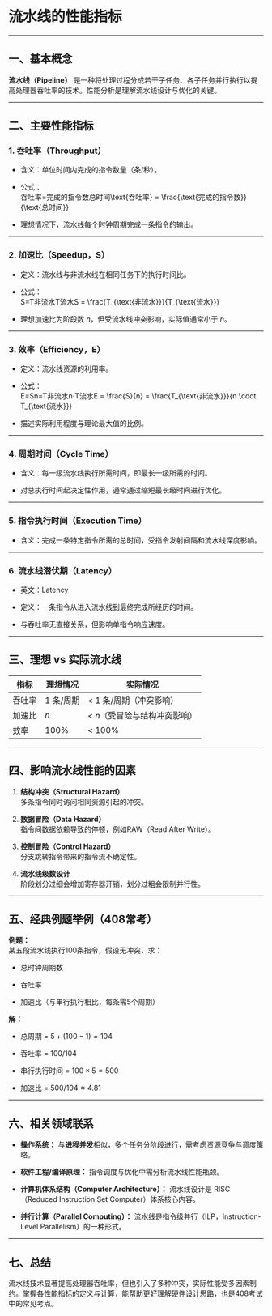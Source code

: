 # 流水线的性能指标

---

## 一、基本概念

**流水线（Pipeline）** 是一种将处理过程分成若干子任务、各子任务并行执行以提高处理器吞吐率的技术。性能分析是理解流水线设计与优化的关键。

---

## 二、主要性能指标

### 1. **吞吐率（Throughput）**

- 含义：单位时间内完成的指令数量（条/秒）。
    
- 公式：  
    吞吐率=完成的指令数总时间\text{吞吐率} = \frac{\text{完成的指令数}}{\text{总时间}}
    
- 理想情况下，流水线每个时钟周期完成一条指令的输出。
    

---

### 2. **加速比（Speedup，S）**

- 定义：流水线与非流水线在相同任务下的执行时间比。
    
- 公式：  
    S=T非流水T流水S = \frac{T_{\text{非流水}}}{T_{\text{流水}}}
    
- 理想加速比为阶段数 $n$，但受流水线冲突影响，实际值通常小于 $n$。
    

---

### 3. **效率（Efficiency，E）**

- 定义：流水线资源的利用率。
    
- 公式：  
    E=Sn=T非流水n⋅T流水E = \frac{S}{n} = \frac{T_{\text{非流水}}}{n \cdot T_{\text{流水}}}
    
- 描述实际利用程度与理论最大值的比例。
    

---

### 4. **周期时间（Cycle Time）**

- 含义：每一级流水线执行所需时间，即最长一级所需的时间。
    
- 对总执行时间起决定性作用，通常通过缩短最长级时间进行优化。
    

---

### 5. **指令执行时间（Execution Time）**

- 含义：完成一条特定指令所需的总时间，受指令发射间隔和流水线深度影响。
    

---

### 6. **流水线潜伏期（Latency）**

- 英文：Latency
    
- 定义：一条指令从进入流水线到最终完成所经历的时间。
    
- 与吞吐率无直接关系，但影响单指令响应速度。
    

---

## 三、理想 vs 实际流水线

|指标|理想情况|实际情况|
|---|---|---|
|吞吐率|1 条/周期|< 1 条/周期（冲突影响）|
|加速比|$n$|< $n$（受冒险与结构冲突影响）|
|效率|100%|< 100%|

---

## 四、影响流水线性能的因素

1. **结构冲突（Structural Hazard）**  
    多条指令同时访问相同资源引起的冲突。
    
2. **数据冒险（Data Hazard）**  
    指令间数据依赖导致的停顿，例如RAW（Read After Write）。
    
3. **控制冒险（Control Hazard）**  
    分支跳转指令带来的指令流不确定性。
    
4. **流水线级数设计**  
    阶段划分过细会增加寄存器开销，划分过粗会限制并行性。
    

---

## 五、经典例题举例（408常考）

**例题：**  
某五段流水线执行100条指令，假设无冲突，求：

- 总时钟周期数
    
- 吞吐率
    
- 加速比（与串行执行相比，每条需5个周期）
    

**解：**

- 总周期 = $5 + (100 - 1) = 104$
    
- 吞吐率 = $100 / 104$
    
- 串行执行时间 = $100 \times 5 = 500$
    
- 加速比 = $500 / 104 \approx 4.81$
    

---

## 六、相关领域联系

- **操作系统：** 与**进程并发**相似，多个任务分阶段进行，需考虑资源竞争与调度策略。
    
- **软件工程/编译原理：** 指令调度与优化中需分析流水线性能瓶颈。
    
- **计算机体系结构（Computer Architecture）：** 流水线设计是 RISC（Reduced Instruction Set Computer）体系核心内容。
    
- **并行计算（Parallel Computing）：** 流水线是指令级并行（ILP，Instruction-Level Parallelism）的一种形式。
    

---

## 七、总结

流水线技术显著提高处理器吞吐率，但也引入了多种冲突，实际性能受多因素制约。掌握各性能指标的定义与计算，能帮助更好理解硬件设计思路，也是408考试中的常见考点。
